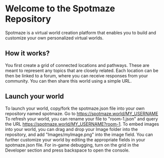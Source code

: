 # Welcome to the Spotmaze Repository
Spotmaze is a virtual world creation platform that enables you to build and customize your own personalized virtual worlds.

## How it works?
You first create a grid of connected locations and pathways. These are meant to represent any topics that are closely related. Each location can be then be linked to a forum, where you can receive responses from your community. You can then share this world using a simple URL.

## Launch your world
To launch your world, copy/fork the spotmaze.json file into your own repository named spotmaze. Go to https://spotmaze.world/MY_USERNAME
To refresh your world, you can rename your file to "room-1.json" and query the URL https://spotmaze.world/MY_USERNAME?room-1. To embed images into your world, you can drag and drop your Image folder into the repository, and add "Images/myImage.png" into the image field. You can further customize your world by editing the appropriate fields in your spotmaze.json file. For in-game debugging, turn on the grid in the Developer section and press backspace to open the console.

<!--
**spotmaze/spotmaze** is a ✨ _special_ ✨ repository because its `README.md` (this file) appears on your GitHub profile.

Here are some ideas to get you started:

- 🔭 I’m currently working on ...
- 🌱 I’m currently learning ...
- 👯 I’m looking to collaborate on ...
- 🤔 I’m looking for help with ...
- 💬 Ask me about ...
- 📫 How to reach me: ...
- 😄 Pronouns: ...
- ⚡ Fun fact: ...
-->
